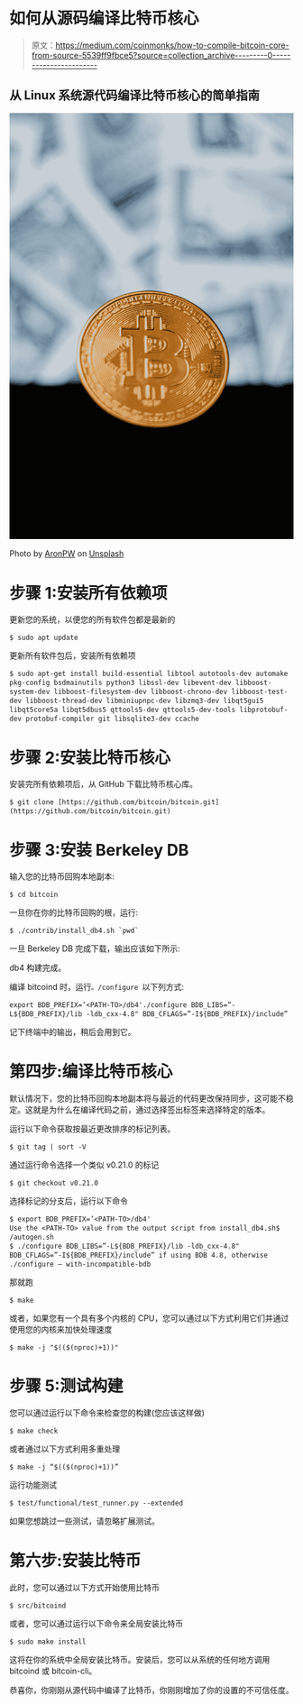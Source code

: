# 如何从源码编译比特币核心

> 原文：<https://medium.com/coinmonks/how-to-compile-bitcoin-core-from-source-5539ff9fbce5?source=collection_archive---------0----------------------->

## 从 Linux 系统源代码编译比特币核心的简单指南

![](img/c2d2d6d56b9ad246377d54709b87d353.png)

Photo by [AronPW](https://unsplash.com/@aronpw?utm_source=medium&utm_medium=referral) on [Unsplash](https://unsplash.com?utm_source=medium&utm_medium=referral)

# 步骤 1:安装所有依赖项

更新您的系统，以便您的所有软件包都是最新的

```
$ sudo apt update
```

更新所有软件包后，安装所有依赖项

```
$ sudo apt-get install build-essential libtool autotools-dev automake pkg-config bsdmainutils python3 libssl-dev libevent-dev libboost-system-dev libboost-filesystem-dev libboost-chrono-dev libboost-test-dev libboost-thread-dev libminiupnpc-dev libzmq3-dev libqt5gui5 libqt5core5a libqt5dbus5 qttools5-dev qttools5-dev-tools libprotobuf-dev protobuf-compiler git libsqlite3-dev ccache
```

# 步骤 2:安装比特币核心

安装完所有依赖项后，从 GitHub 下载比特币核心库。

```
$ git clone [https://github.com/bitcoin/bitcoin.git](https://github.com/bitcoin/bitcoin.git)
```

# 步骤 3:安装 Berkeley DB

输入您的比特币回购本地副本:

```
$ cd bitcoin
```

一旦你在你的比特币回购的根，运行:

```
$ ./contrib/install_db4.sh `pwd`
```

一旦 Berkeley DB 完成下载，输出应该如下所示:

db4 构建完成。

编译 bitcoind 时，运行`。/configure `以下列方式:

```
export BDB_PREFIX=’<PATH-TO>/db4'./configure BDB_LIBS=”-L${BDB_PREFIX}/lib -ldb_cxx-4.8" BDB_CFLAGS=”-I${BDB_PREFIX}/include”
```

记下终端中的输出，稍后会用到它。

# 第四步:编译比特币核心

默认情况下，您的比特币回购本地副本将与最近的代码更改保持同步，这可能不稳定。这就是为什么在编译代码之前，通过选择签出标签来选择特定的版本。

运行以下命令获取按最近更改排序的标记列表。

```
$ git tag | sort -V
```

通过运行命令选择一个类似 v0.21.0 的标记

```
$ git checkout v0.21.0
```

选择标记的分支后，运行以下命令

```
$ export BDB_PREFIX=’<PATH-TO>/db4'
Use the <PATH-TO> value from the output script from install_db4.sh$ /autogen.sh
$ ./configure BDB_LIBS=”-L${BDB_PREFIX}/lib -ldb_cxx-4.8" BDB_CFLAGS=”-I${BDB_PREFIX}/include” if using BDB 4.8, otherwise ./configure — with-incompatible-bdb
```

那就跑

```
$ make
```

或者，如果您有一个具有多个内核的 CPU，您可以通过以下方式利用它们并通过使用您的内核来加快处理速度

```
$ make -j "$(($(nproc)+1))"
```

# 步骤 5:测试构建

您可以通过运行以下命令来检查您的构建(您应该这样做)

```
$ make check
```

或者通过以下方式利用多重处理

```
$ make -j “$(($(nproc)+1))”
```

运行功能测试

```
$ test/functional/test_runner.py --extended
```

如果您想跳过一些测试，请忽略扩展测试。

# 第六步:安装比特币

此时，您可以通过以下方式开始使用比特币

```
$ src/bitcoind
```

或者，您可以通过运行以下命令来全局安装比特币

```
$ sudo make install
```

这将在你的系统中全局安装比特币。安装后，您可以从系统的任何地方调用 bitcoind 或 bitcoin-cli。

恭喜你，你刚刚从源代码中编译了比特币，你刚刚增加了你的设置的不可信任度。